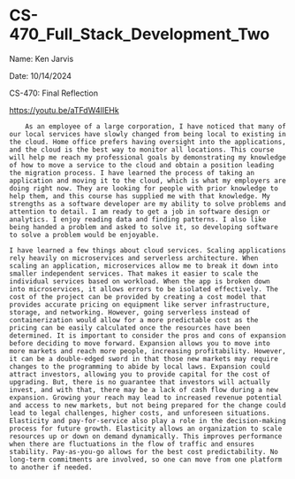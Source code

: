 # CS-470_Full_Stack_Development_Two

Name: Ken Jarvis

Date: 10/14/2024

CS-470: Final Reflection

https://youtu.be/aTFdW4lIEHk 

        As an employee of a large corporation, I have noticed that many of our local services have slowly changed from being local to existing in the cloud. Home office prefers having oversight into the applications, and the cloud is the best way to monitor all locations. This course will help me reach my professional goals by demonstrating my knowledge of how to move a service to the cloud and obtain a position leading the migration process. I have learned the process of taking an application and moving it to the cloud, which is what my employers are doing right now. They are looking for people with prior knowledge to help them, and this course has supplied me with that knowledge. My strengths as a software developer are my ability to solve problems and attention to detail. I am ready to get a job in software design or analytics. I enjoy reading data and finding patterns. I also like being handed a problem and asked to solve it, so developing software to solve a problem would be enjoyable. 

	I have learned a few things about cloud services. Scaling applications rely heavily on microservices and serverless architecture. When scaling an application, microservices allow me to break it down into smaller independent services. That makes it easier to scale the individual services based on workload. When the app is broken down into microservices, it allows errors to be isolated effectively. The cost of the project can be provided by creating a cost model that provides accurate pricing on equipment like server infrastructure, storage, and networking. However, going serverless instead of containerization would allow for a more predictable cost as the pricing can be easily calculated once the resources have been determined. It is important to consider the pros and cons of expansion before deciding to move forward. Expansion allows you to move into more markets and reach more people, increasing profitability. However, it can be a double-edged sword in that those new markets may require changes to the programming to abide by local laws. Expansion could attract investors, allowing you to provide capital for the cost of upgrading. But, there is no guarantee that investors will actually invest, and with that, there may be a lack of cash flow during a new expansion. Growing your reach may lead to increased revenue potential and access to new markets, but not being prepared for the change could lead to legal challenges, higher costs, and unforeseen situations. Elasticity and pay-for-service also play a role in the decision-making process for future growth. Elasticity allows an organization to scale resources up or down on demand dynamically. This improves performance when there are fluctuations in the flow of traffic and ensures stability. Pay-as-you-go allows for the best cost predictability. No long-term commitments are involved, so one can move from one platform to another if needed. 
